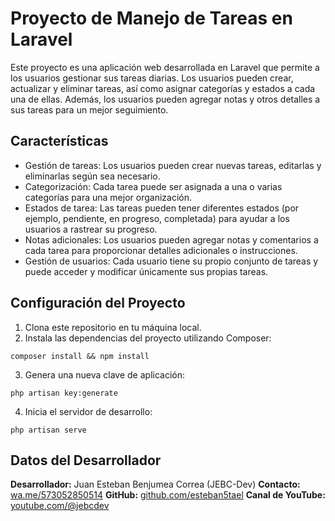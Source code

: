 
# Proyecto de Manejo de Tareas en Laravel

Este proyecto es una aplicación web desarrollada en Laravel que permite a los usuarios gestionar sus tareas diarias. Los usuarios pueden crear, actualizar y eliminar tareas, así como asignar categorías y estados a cada una de ellas. Además, los usuarios pueden agregar notas y otros detalles a sus tareas para un mejor seguimiento.

## Características

- Gestión de tareas: Los usuarios pueden crear nuevas tareas, editarlas y eliminarlas según sea necesario.
- Categorización: Cada tarea puede ser asignada a una o varias categorías para una mejor organización.
- Estados de tarea: Las tareas pueden tener diferentes estados (por ejemplo, pendiente, en progreso, completada) para ayudar a los usuarios a rastrear su progreso.
- Notas adicionales: Los usuarios pueden agregar notas y comentarios a cada tarea para proporcionar detalles adicionales o instrucciones.
- Gestión de usuarios: Cada usuario tiene su propio conjunto de tareas y puede acceder y modificar únicamente sus propias tareas.

## Configuración del Proyecto

1. Clona este repositorio en tu máquina local.
2. Instala las dependencias del proyecto utilizando Composer:

```
composer install && npm install
```

3. Genera una nueva clave de aplicación:

```
php artisan key:generate
```

4. Inicia el servidor de desarrollo:

```
php artisan serve
```



## Datos del Desarrollador

**Desarrollador:** Juan Esteban Benjumea Correa (JEBC-Dev)
**Contacto:** [wa.me/573052850514](https://wa.me/573052850514)
**GitHub:** [github.com/esteban5tael](https://github.com/esteban5tael)
**Canal de YouTube:** [youtube.com/@jebcdev](https://www.youtube.com/@jebcdev)
